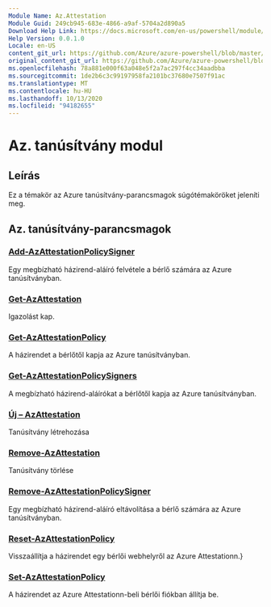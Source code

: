 ```yaml
---
Module Name: Az.Attestation
Module Guid: 249cb945-683e-4866-a9af-5704a2d890a5
Download Help Link: https://docs.microsoft.com/en-us/powershell/module/az.attestation
Help Version: 0.0.1.0
Locale: en-US
content_git_url: https://github.com/Azure/azure-powershell/blob/master/src/Attestation/Attestation/help/Az.Attestation.md
original_content_git_url: https://github.com/Azure/azure-powershell/blob/master/src/Attestation/Attestation/help/Az.Attestation.md
ms.openlocfilehash: 78a881e000f63a048e5f2a7ac297f4cc34aadbba
ms.sourcegitcommit: 1de2b6c3c99197958fa2101bc37680e7507f91ac
ms.translationtype: MT
ms.contentlocale: hu-HU
ms.lasthandoff: 10/13/2020
ms.locfileid: "94182655"
---
```

# Az. tanúsítvány modul
## Leírás
Ez a témakör az Azure tanúsítvány-parancsmagok súgótémaköröket jeleníti meg.

## Az. tanúsítvány-parancsmagok
### [Add-AzAttestationPolicySigner](Add-AzAttestationPolicySigner.md)
Egy megbízható házirend-aláíró felvétele a bérlő számára az Azure tanúsítványban.

### [Get-AzAttestation](Get-AzAttestation.md)
Igazolást kap.

### [Get-AzAttestationPolicy](Get-AzAttestationPolicy.md)
A házirendet a bérlőtől kapja az Azure tanúsítványban.

### [Get-AzAttestationPolicySigners](Get-AzAttestationPolicySigners.md)
A megbízható házirend-aláírókat a bérlőtől kapja az Azure tanúsítványban.

### [Új – AzAttestation](New-AzAttestation.md)
Tanúsítvány létrehozása

### [Remove-AzAttestation](Remove-AzAttestation.md)
Tanúsítvány törlése

### [Remove-AzAttestationPolicySigner](Remove-AzAttestationPolicySigner.md)
Egy megbízható házirend-aláíró eltávolítása a bérlő számára az Azure tanúsítványban.

### [Reset-AzAttestationPolicy](Reset-AzAttestationPolicy.md)
Visszaállítja a házirendet egy bérlői webhelyről az Azure Attestationn.}

### [Set-AzAttestationPolicy](Set-AzAttestationPolicy.md)
A házirendet az Azure Attestationn-beli bérlői fiókban állítja be.

